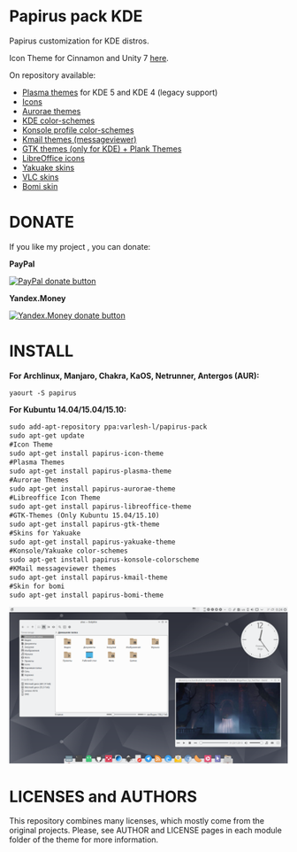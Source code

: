 # Papirus pack KDE
Papirus customization for KDE distros.

Icon Theme for Cinnamon and Unity 7 [here](https://github.com/varlesh/papirus-gtk-icon-theme).

On repository available:
* [Plasma themes](https://github.com/varlesh/papirus-pack-kde/tree/master/plasma-themes) for KDE 5 and KDE 4 (legacy support)
* [Icons](https://github.com/varlesh/papirus-pack-kde/tree/master/icons)
* [Aurorae themes](https://github.com/varlesh/papirus-pack-kde/tree/master/aurorae-themes)
* [KDE color-schemes](https://github.com/varlesh/papirus-pack-kde/tree/master/color-schemes)
* [Konsole profile color-schemes](https://github.com/varlesh/papirus-pack-kde/tree/master/konsole-colorschemes)
* [Kmail themes (messageviewer)](https://github.com/varlesh/papirus-pack-kde/tree/master/kmail-theme)
* [GTK themes (only for KDE) + Plank Themes](https://github.com/varlesh/papirus-pack-kde/tree/master/gtk-themes)
* [LibreOffice icons](https://github.com/varlesh/papirus-pack-kde/tree/master/libreoffice-icons)
* [Yakuake skins](https://github.com/varlesh/papirus-pack-kde/tree/master/yakuake-skins)
* [VLC skins](https://github.com/varlesh/papirus-pack-kde/tree/master/vlc-skins)
* [Bomi skin](https://github.com/varlesh/papirus-pack-kde/tree/master/bomi-skin)

# DONATE
If you like my project , you can donate:

**PayPal**

<span class="paypal"><a href="https://www.paypal.me/varlesh" title="Donate to this project using Paypal"><img src="https://www.paypalobjects.com/en_US/i/btn/btn_donateCC_LG.gif" alt="PayPal donate button" /></a></span>

**Yandex.Money**

<span class="Yandex.Money"><a href="http://yasobe.ru/na/varlesh#form_submit" title="Donate to this project using Yandex.Money"><img src="https://money.yandex.ru/img/ym_logo.gif" alt="Yandex.Money donate button" /></a></span>

# INSTALL
**For Archlinux, Manjaro, Chakra, KaOS, Netrunner, Antergos (AUR):**
```
yaourt -S papirus
```
**For Kubuntu 14.04/15.04/15.10:**
```
sudo add-apt-repository ppa:varlesh-l/papirus-pack
sudo apt-get update
#Icon Theme
sudo apt-get install papirus-icon-theme
#Plasma Themes
sudo apt-get install papirus-plasma-theme
#Aurorae Themes
sudo apt-get install papirus-aurorae-theme
#Libreoffice Icon Theme
sudo apt-get install papirus-libreoffice-theme
#GTK-Themes (Only Kubuntu 15.04/15.10)
sudo apt-get install papirus-gtk-theme
#Skins for Yakuake
sudo apt-get install papirus-yakuake-theme
#Konsole/Yakuake color-schemes
sudo apt-get install papirus-konsole-colorscheme
#KMail messageviewer themes
sudo apt-get install papirus-kmail-theme
#Skin for bomi
sudo apt-get install papirus-bomi-theme
```
![Screenshot papirus-pack](papirus-pack-preview.png)

# LICENSES and AUTHORS
This repository combines many licenses, which mostly come from the original projects. Please, see AUTHOR and LICENSE pages in each module folder of the theme for more information.